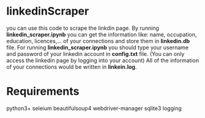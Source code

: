 # linkedinScraper

you can use this code to scrape the linkdin page. By running <b>linkedin_scraper.ipynb</b> you can get the information like: name, occupation, education, licences,... of your connections and store them in <b>linkedin.db</b> file.
For running <b>linkedin_scraper.ipynb</b> you should type your username and password of your linkedin account in <b>config.txt</b> file. (You can only access the linkedin page by logging into your account)
All of the information of your connections would be written in <b>linkein.log</b>.

# Requirements
python3+
seleium
beautifulsoup4
webdriver-manager
sqlite3
logging
